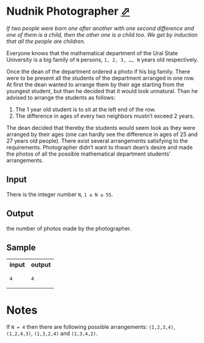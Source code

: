 # Nudnik Photographer [⬀](https://acm.timus.ru/problem.aspx?space=1&num=1260)

*If two people were born one after another with one second difference and one of them is a child, then the other one is a child too. We get by induction that all the people are children.*

Everyone knows that the mathematical department of the Ural State University is a big family of `N` persons, `1, 2, 3, …, N` years old respectively.

Once the dean of the department ordered a photo if his big family. There were to be present all the students of the department arranged in one row. At first the dean wanted to arrange them by their age starting from the youngest student, but than he decided that it would look unnatural. Than he advised to arrange the students as follows:

1. The 1 year old student is to sit at the left end of the row.
2. The difference in ages of every two neighbors mustn’t exceed 2 years.

The dean decided that thereby the students would seem look as they were arranged by their ages (one can hardly see the difference in ages of 25 and 27 years old people). There exist several arrangements satisfying to the requirements. Photographer didn’t want to thwart dean’s desire and made the photos of all the possible mathematical department students’ arrangements.

## Input

There is the integer number `N`, `1 ≤ N ≤ 55`.

## Output

the number of photos made by the photographer.

## Sample

<table>
<tr>
<th>input</th>
<th>output</th>
</tr>
<tr>
<td style="vertical-align: top">
<pre>
4
</pre>
</td>
<td style="vertical-align: top">
<pre>
4
</pre>
</td>
</tr>
</table>


# Notes

If `N = 4` then there are following possible arrangements: `(1,2,3,4)`, `(1,2,4,3)`, `(1,3,2,4)` and `(1,3,4,2)`.
